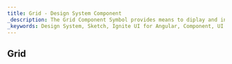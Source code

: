 ```yaml
---
title: Grid - Design System Component
_description: The Grid Component Symbol provides means to diplay and interact with high-quantities of data in a structured way. 
_keywords: Design System, Sketch, Ignite UI for Angular, Component, UI Library, Widgets
---
```


## Grid
